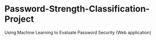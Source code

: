 # Password-Strength-Classification-Project
Using Machine Learning to Evaluate Password Security (Web application)
